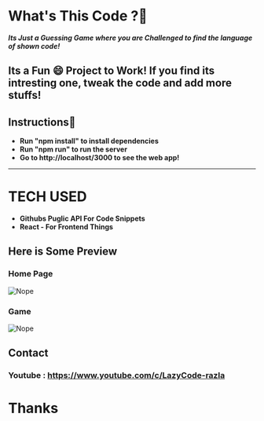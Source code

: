 # **What's This Code ?🤔**

***Its Just a Guessing Game where you are Challenged to find the language of shown code!***

## Its a Fun 😄 Project to Work! If you find its intresting one, tweak the code and add more stuffs!
## **Instructions🤔**
* **__Run "npm install" to install dependencies__**
* **__Run "npm run" to run the server__**
* **__Go to http://localhost/3000 to see the web app!__** 

___
# TECH USED

* **Githubs Puglic API For Code Snippets** <br/>
* **React - For Frontend Things**


## **Here is Some Preview**
### **Home Page**
<img src="https://github.com/Rasla-Dev/WhatCodeIsThis/blob/main/src/Assets/home.png?raw=true" alt="Nope">

### **Game**
<img src="https://github.com/Rasla-Dev/WhatCodeIsThis/blob/main/src/Assets/game.png?raw=true" alt="Nope">

## **Contact**

### **Youtube : https://www.youtube.com/c/LazyCode-razla**

# **Thanks**